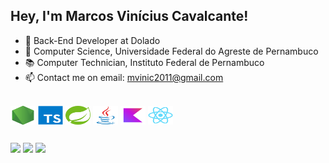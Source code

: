 ## Hey, I'm Marcos Vinícius Cavalcante!

- 💙 Back-End Developer at Dolado
- 🌱 Computer Science, Universidade Federal do Agreste de Pernambuco
- 📚 Computer Technician, Instituto Federal de Pernambuco
- 📫 Contact me on email: mvinic2011@gmail.com

<div style="display: inline_block"><br>
  <img align="center" alt="MV-node" height="30" width="40" src="https://raw.githubusercontent.com/devicons/devicon/master/icons/nodejs/nodejs-original.svg">
  <img align="center" alt="MV-ts" height="30" width="40" src="https://raw.githubusercontent.com/devicons/devicon/master/icons/typescript/typescript-original.svg">
    <img align="center" alt="MV-Js" height="30" width="40" src="https://raw.githubusercontent.com/devicons/devicon/master/icons/spring/spring-original.svg">
   <img align="center" alt="MV-java" height="30" width="40" src="https://raw.githubusercontent.com/devicons/devicon/master/icons/java/java-original.svg">
     <img align="center" alt="MV-java" height="30" width="40" src="https://raw.githubusercontent.com/devicons/devicon/master/icons/kotlin/kotlin-original.svg">
  <img align="center" alt="Rafa-React" height="30" width="40" src="https://raw.githubusercontent.com/devicons/devicon/master/icons/react/react-original.svg">

</div>

##

<div>
    <a href="https://instagram.com/m.v_cavalcante" target="_blank"><img src="https://img.shields.io/badge/-Instagram-%23E4405F?style=for-the-badge&logo=instagram&logoColor=white" target="_blank"></a>
    <a href = "mailto:mvinic2011@gmail.com"><img src="https://img.shields.io/badge/-Gmail-%23333?style=for-the-badge&logo=gmail&logoColor=white" target="_blank"></a>
    <a href="https://www.linkedin.com/in/mvcavalcante/" target="_blank"><img src="https://img.shields.io/badge/-LinkedIn-%230077B5?style=for-the-badge&logo=linkedin&logoColor=white" target="_blank"></a> 
</div>
